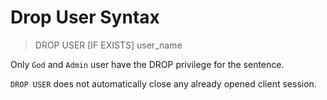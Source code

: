 # Drop User Syntax

>DROP USER [IF EXISTS] user_name

Only `God` and `Admin` user have the DROP privilege for the sentence. 

`DROP USER` does not automatically close any already opened client session.
